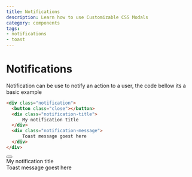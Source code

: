```yaml
---
title: Notifications
description: Learn how to use Customizable CSS Modals
category: components
tags:
- notifications
- toast
---
```

# Notifications

Notification can be use to notify an action to a user, the code bellow its a basic example

```html
<div class="notification">
  <button class="close"></button>
  <div class="notification-title">
      My notification title
  </div>
  <div class="notification-message">
      Toast message goest here
  </div>
</div>
```

<div class="notification">
  <button class="close"></button>
  <div class="notification-title">
      My notification title
  </div>
  <div class="notification-message">
      Toast message goest here
  </div>
</div>
